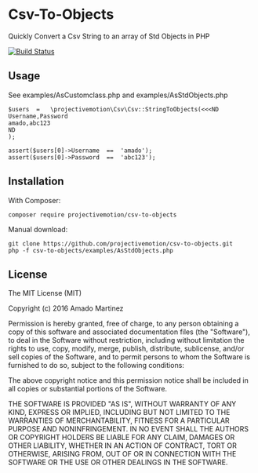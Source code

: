 # Csv-To-Objects
Quickly Convert a Csv String to an array of Std Objects in PHP
 
[![Build Status](https://travis-ci.org/projectivemotion/csv-to-objects.svg?branch=master)](https://travis-ci.org/projectivemotion/csv-to-objects)

## Usage
See examples/AsCustomclass.php and examples/AsStdObjects.php

    $users  =   \projectivemotion\Csv\Csv::StringToObjects(<<<ND
    Username,Password
    amado,abc123
    ND
    );
    
    assert($users[0]->Username  ==  'amado');
    assert($users[0]->Password  ==  'abc123');
    
## Installation

With Composer:

    composer require projectivemotion/csv-to-objects
    
Manual download:

    git clone https://github.com/projectivemotion/csv-to-objects.git
    php -f csv-to-objects/examples/AsStdObjects.php
    
## License
The MIT License (MIT)

Copyright (c) 2016 Amado Martinez

Permission is hereby granted, free of charge, to any person obtaining a copy
of this software and associated documentation files (the "Software"), to deal
in the Software without restriction, including without limitation the rights
to use, copy, modify, merge, publish, distribute, sublicense, and/or sell
copies of the Software, and to permit persons to whom the Software is
furnished to do so, subject to the following conditions:

The above copyright notice and this permission notice shall be included in all
copies or substantial portions of the Software.

THE SOFTWARE IS PROVIDED "AS IS", WITHOUT WARRANTY OF ANY KIND, EXPRESS OR
IMPLIED, INCLUDING BUT NOT LIMITED TO THE WARRANTIES OF MERCHANTABILITY,
FITNESS FOR A PARTICULAR PURPOSE AND NONINFRINGEMENT. IN NO EVENT SHALL THE
AUTHORS OR COPYRIGHT HOLDERS BE LIABLE FOR ANY CLAIM, DAMAGES OR OTHER
LIABILITY, WHETHER IN AN ACTION OF CONTRACT, TORT OR OTHERWISE, ARISING FROM,
OUT OF OR IN CONNECTION WITH THE SOFTWARE OR THE USE OR OTHER DEALINGS IN THE
SOFTWARE.

